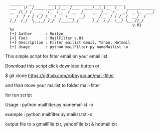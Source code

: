       ______  ___      ___________________________________
      ___   |/  /_____ ___(_)__  /___  ____/__(_)__  /_  /_____________
      __  /|_/ /_  __ `/_  /__  / __  /_   __  /__  /_  __/  _ \_  ___/
      _  /  / / / /_/ /_  / _  /___  __/   _  / _  / / /_ /  __/  /
      /_/  /_/  \__,_/ /_/  /_____/_/      /_/  /_/  \__/ \___//_/
                                                             v.01
      %s
      [+] Author      : Ruitze
      [+] Tool        : MailFilter v.01
      [+] Description : Filter mailist Gmail, Yahoo, Hotmail
      [+] Usage       : python mailFilter.py nameMailist -o


This simple script for filter email on your email list.

Download this script click download button or

$ git clone https://github.com/robbyparlan/mail-filter

and than move your mailist to folder mail-filter

for run script

Usage : python mailfilter.py namemailist -o

example : python mailfilter.py mailist.txt -o

output file to a gmailFile.txt, yahooFile.txt & hotmail.txt
